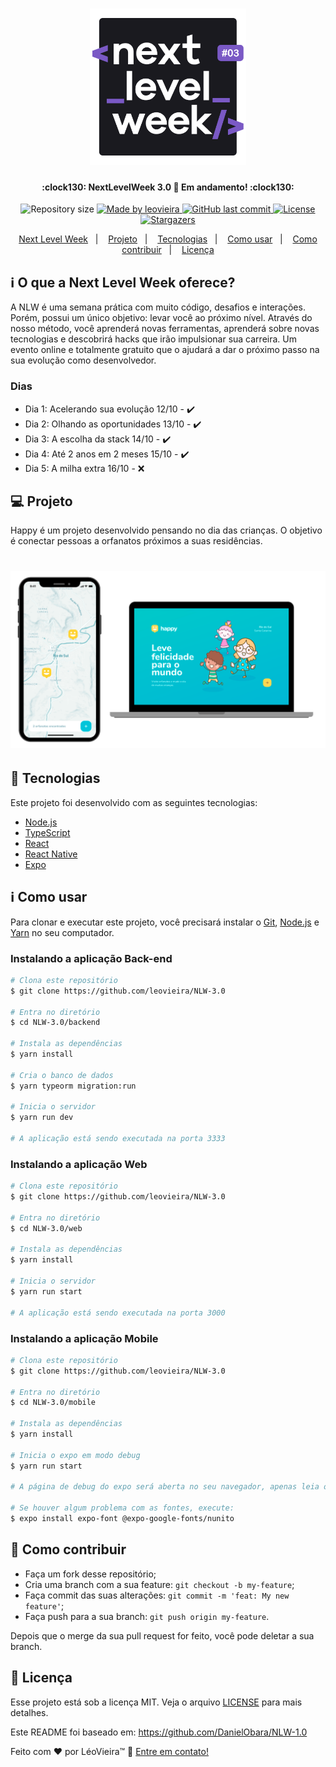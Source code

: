 <h1 align="center">
  <img alt="NextLevelWeek" title="#NextLevelWeek" src=".github/logo.png" width="250px" />
</h1>

<h4 align="center">
  :clock130:  NextLevelWeek 3.0 🚀 Em andamento! :clock130:
</h4>

<p align="center">
  <img alt="Repository size" src="https://img.shields.io/github/repo-size/leovieira/NLW-3.0?style=flat&color=7159c1&labelColor=000000" />
  <a href="https://www.leovieira.dev">
    <img alt="Made by leovieira" src="https://img.shields.io/static/v1?label=made%20by&message=leovieira&style=flat&color=7159c1&labelColor=000000" />
  </a>
  <a href="https://github.com/leovieira/NLW-3.0/commits/main">
    <img alt="GitHub last commit" src="https://img.shields.io/github/last-commit/leovieira/NLW-3.0?style=flat&color=7159c1&labelColor=000000" />
  </a>
  <a href="https://github.com/leovieira/NLW-3.0/blob/main/LICENSE">
    <img alt="License" src="https://img.shields.io/static/v1?label=license&message=MIT&style=flat&color=7159c1&labelColor=000000" />
  </a>
  <a href="https://github.com/leovieira/NLW-3.0/stargazers">
    <img alt="Stargazers" src="https://img.shields.io/github/stars/leovieira/NLW-3.0?style=flat&logo=github&color=7159c1&labelColor=000000" />
  </a>
</p>

<p align="center">
  <a href="#information_source-o-que-a-next-level-week-oferece">Next Level Week</a>&nbsp;&nbsp;&nbsp;|&nbsp;&nbsp;&nbsp;
  <a href="#-projeto">Projeto</a>&nbsp;&nbsp;&nbsp;|&nbsp;&nbsp;&nbsp;
  <a href="#rocket-tecnologias">Tecnologias</a>&nbsp;&nbsp;&nbsp;|&nbsp;&nbsp;&nbsp;
  <a href="#information_source-como-usar">Como usar</a>&nbsp;&nbsp;&nbsp;|&nbsp;&nbsp;&nbsp;
  <a href="#-como-contribuir">Como contribuir</a>&nbsp;&nbsp;&nbsp;|&nbsp;&nbsp;&nbsp;
  <a href="#memo-licença">Licença</a>
</p>

## :information_source: O que a Next Level Week oferece?

A NLW é uma semana prática com muito código, desafios e interações. Porém, possui um único objetivo: levar você ao próximo nível.
Através do nosso método, você aprenderá novas ferramentas, aprenderá sobre novas tecnologias e descobrirá hacks que irão impulsionar sua carreira.
Um evento online e totalmente gratuito que o ajudará a dar o próximo passo na sua evolução como desenvolvedor.

### Dias

- Dia 1: Acelerando sua evolução 12/10 - :heavy_check_mark:
- Dia 2: Olhando as oportunidades 13/10 - :heavy_check_mark:
- Dia 3: A escolha da stack 14/10 - :heavy_check_mark:
- Dia 4: Até 2 anos em 2 meses 15/10 - :heavy_check_mark:
- Dia 5: A milha extra 16/10 - :x:

## 💻 Projeto

Happy é um projeto desenvolvido pensando no dia das crianças. O objetivo é conectar pessoas a orfanatos próximos a suas residências.

<h1 align="center">
  <img alt="Happy" title="Happy" src=".github/capa.png" width="800px" />
</h1>

## :rocket: Tecnologias

Este projeto foi desenvolvido com as seguintes tecnologias:

- [Node.js][nodejs]
- [TypeScript][typescript]
- [React][reactjs]
- [React Native][rn]
- [Expo][expo]

## :information_source: Como usar

Para clonar e executar este projeto, você precisará instalar o [Git](https://git-scm.com), [Node.js][nodejs] e [Yarn][yarn] no seu computador.

### Instalando a aplicação Back-end

```bash
# Clona este repositório
$ git clone https://github.com/leovieira/NLW-3.0

# Entra no diretório
$ cd NLW-3.0/backend

# Instala as dependências
$ yarn install

# Cria o banco de dados
$ yarn typeorm migration:run

# Inicia o servidor
$ yarn run dev

# A aplicação está sendo executada na porta 3333
```

### Instalando a aplicação Web

```bash
# Clona este repositório
$ git clone https://github.com/leovieira/NLW-3.0

# Entra no diretório
$ cd NLW-3.0/web

# Instala as dependências
$ yarn install

# Inicia o servidor
$ yarn run start

# A aplicação está sendo executada na porta 3000
```

### Instalando a aplicação Mobile

```bash
# Clona este repositório
$ git clone https://github.com/leovieira/NLW-3.0

# Entra no diretório
$ cd NLW-3.0/mobile

# Instala as dependências
$ yarn install

# Inicia o expo em modo debug
$ yarn run start

# A página de debug do expo será aberta no seu navegador, apenas leia o QR Code com o App do expo

# Se houver algum problema com as fontes, execute:
$ expo install expo-font @expo-google-fonts/nunito

```

## 🤔 Como contribuir

- Faça um fork desse repositório;
- Cria uma branch com a sua feature: `git checkout -b my-feature`;
- Faça commit das suas alterações: `git commit -m 'feat: My new feature'`;
- Faça push para a sua branch: `git push origin my-feature`.

Depois que o merge da sua pull request for feito, você pode deletar a sua branch.

## :memo: Licença

Esse projeto está sob a licença MIT. Veja o arquivo [LICENSE](https://github.com/leovieira/NLW-3.0/blob/main/LICENSE) para mais detalhes.

Este README foi baseado em: https://github.com/DanielObara/NLW-1.0

Feito com ❤️ por LéoVieira™ :wave: [Entre em contato!](https://www.leovieira.dev)

[nodejs]: https://nodejs.org/
[typescript]: https://www.typescriptlang.org/
[expo]: https://expo.io/
[reactjs]: https://reactjs.org
[rn]: https://facebook.github.io/react-native/
[yarn]: https://yarnpkg.com/
